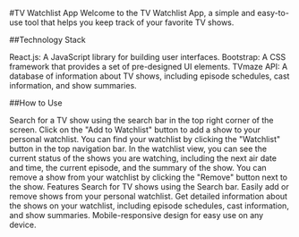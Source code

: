 #TV Watchlist App
Welcome to the TV Watchlist App, a simple and easy-to-use tool that helps you keep track of your favorite TV shows.

##Technology Stack

React.js: A JavaScript library for building user interfaces.
Bootstrap: A CSS framework that provides a set of pre-designed UI elements.
TVmaze API: A database of information about TV shows, including episode schedules, cast information, and show summaries.

##How to Use

Search for a TV show using the search bar in the top right corner of the screen.
Click on the "Add to Watchlist" button to add a show to your personal watchlist.
You can find your watchlist by clicking the "Watchlist" button in the top navigation bar.
In the watchlist view, you can see the current status of the shows you are watching, including the next air date and time, the current episode, and the summary of the show.
You can remove a show from your watchlist by clicking the "Remove" button next to the show.
Features
Search for TV shows using the Search bar.
Easily add or remove shows from your personal watchlist.
Get detailed information about the shows on your watchlist, including episode schedules, cast information, and show summaries.
Mobile-responsive design for easy use on any device.





